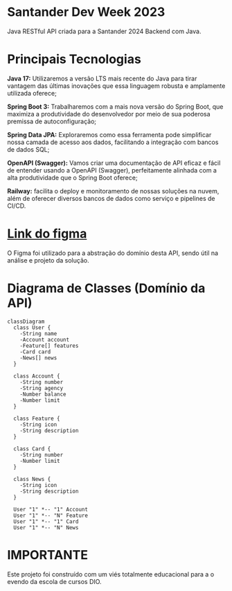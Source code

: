 # Santander Dev Week 2023
Java RESTful API criada para a Santander 2024 Backend com Java.

# Principais Tecnologias
**Java 17:** Utilizaremos a versão LTS mais recente do Java para tirar vantagem das últimas inovações que essa linguagem robusta e amplamente utilizada oferece;

**Spring Boot 3:** Trabalharemos com a mais nova versão do Spring Boot, que maximiza a produtividade do desenvolvedor por meio de sua poderosa premissa de autoconfiguração;

**Spring Data JPA:** Exploraremos como essa ferramenta pode simplificar nossa camada de acesso aos dados, facilitando a integração com bancos de dados SQL;

**OpenAPI (Swagger):** Vamos criar uma documentação de API eficaz e fácil de entender usando a OpenAPI (Swagger), perfeitamente alinhada com a alta produtividade que o Spring Boot oferece;

**Railway:** facilita o deploy e monitoramento de nossas soluções na nuvem, além de oferecer diversos bancos de dados como serviço e pipelines de CI/CD.

# [Link do figma](https://www.figma.com/file/0ZsjwjsYlYd3timxqMWlbj/SANTANDER---Projeto-Web%2FMobile?type=design&node-id=1421%3A432&mode=design&t=6dPQuerScEQH0zAn-1)
O Figma foi utilizado para a abstração do domínio desta API, sendo útil na análise e projeto da solução.

# Diagrama de Classes (Domínio da API)
```mermaid
classDiagram
  class User {
    -String name
    -Account account
    -Feature[] features
    -Card card
    -News[] news
  }

  class Account {
    -String number
    -String agency
    -Number balance
    -Number limit
  }

  class Feature {
    -String icon
    -String description
  }

  class Card {
    -String number
    -Number limit
  }

  class News {
    -String icon
    -String description
  }

  User "1" *-- "1" Account
  User "1" *-- "N" Feature
  User "1" *-- "1" Card
  User "1" *-- "N" News
```
# IMPORTANTE
Este projeto foi construído com um viés totalmente educacional para a o evendo da escola de cursos DIO.